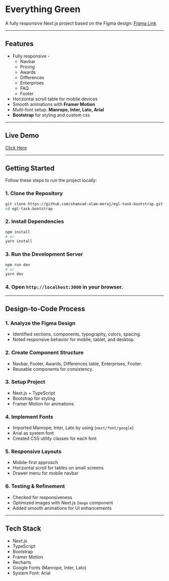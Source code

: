 # Everything Green

A fully responsive Next.js project based on the Figma design: [Figma Link](https://www.figma.com/design/YngSEq4r62d4H3woVLOGuY/Front-end-Nextjs?node-id=1-479&t=MVcdBfIQHd7iPhhr-1)

---

## Features

- Fully responsive -
  - Navbar
  - Pricing
  - Awards 
  - Differences
  - Enterprises
  - FAQ
  - Footer
- Horizontal scroll table for mobile devices
- Smooth animations with **Framer Motion**
- Multi-font setup: **Manrope, Inter, Lato, Arial**
- **Bootstrap** for styling and custom css

---

## Live Demo

[Click Here](https://egl-task-bootstrap.vercel.app/)

---

## Getting Started

Follow these steps to run the project locally:

### 1. Clone the Repository

```bash
git clone https://github.com/shamsad-alam-meraj/egl-task-bootstrap.git
cd egl-task-bootstrap
```

### 2. Install Dependencies

```bash
npm install
# or
yarn install
```

### 3. Run the Development Server

```bash
npm run dev
# or
yarn dev
```

### 4. Open `http://localhost:3000` in your browser.

 ---

## Design-to-Code Process

### 1. Analyze the Figma Design
- Identified sections, components, typography, colors, spacing.  
- Noted responsive behavior for mobile, tablet, and desktop.

### 2. Create Component Structure
- Navbar, Footer, Awards, Differences table, Enterprises, Footer.  
- Reusable components for consistency.

### 3. Setup Project
- Next.js + TypeScript  
- Bootstrap for styling  
- Framer Motion for animations

### 4. Implement Fonts
- Imported Manrope, Inter, Lato by using (`next/font/google`)  
- Arial as system font  
- Created CSS utility classes for each font

### 5. Responsive Layouts
- Mobile-first approach  
- Horizontal scroll for tables on small screens  
- Drawer menu for mobile navbar

### 6. Testing & Refinement
- Checked for responsiveness  
- Optimized images with Next.js `Image` component  
- Added smooth animations for UI enhancements

 ---

## Tech Stack

- Next.js
- TypeScript
- Bootstrap
- Framer Motion
- Recharts
- Google Fonts (Manrope, Inter, Lato)
- System Font: Arial

